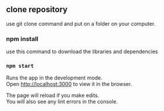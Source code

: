 ## clone repository

use git clone command and put on a folder on your computer.

### npm install

use this command to download the libraries and dependencies

### `npm start `

Runs the app in the development mode.<br />
Open [http://localhost:3000](http://localhost:3000) to view it in the browser.

The page will reload if you make edits.<br />
You will also see any lint errors in the console.

